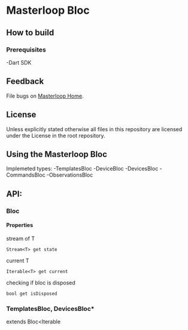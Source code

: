 # Masterloop Bloc

## How to build

### Prerequisites

-Dart SDK

## Feedback

File bugs on [Masterloop Home](https://github.com/orgs/Masterloop/projects/1).

## License

Unless explicitly stated otherwise all files in this repository are licensed under the License in the root repository.

## Using the Masterloop Bloc

Implemeted types:
-TemplatesBloc
-DeviceBloc
-DevicesBloc
-CommandsBloc
-ObservationsBloc

## API:

### Bloc

#### Properties

stream of T

```
Stream<T> get state
```

current T

```
Iterable<T> get current
```

checking if bloc is disposed

```
bool get isDisposed
```

### TemplatesBloc, DevicesBloc\*

extends Bloc<Iterable<Template>>

```
TemplatesBloc({
    //Called on templatesBloc.Refresh() and returns most updated list of templates
    Future<Iterable<Template>> onRefresh,
    //Comparator to use when sorting the templates
    Comparator<Template> comparator,
  })
```

#### Methods

refreshing

```
Future<void> refresh()
```

sorting

```
void sort(Comparator<Template> comparator)
```

filtering

```
  void filter(Test<Template> tester)
```

##### \*for Devices Bloc use type DevicesBloc and Device types

### DeviceBloc

extends Bloc<Device>

```
DeviceBloc({
    //MID of device
    String mid,
    //Called on deviceBloc.Refresh() and returns most updated device
    ValueGetter<Future<Device>> onRefresh,
    //Implementation of send command
    SendCommand onSendCommand,
  })
```

#### Methods

refreshing

```
Future<void> refresh()
```

sending commands

optional:
-arguments
-expiresIn, defaults to 5 minutes

```
Future<bool> sendCommand({
    int id,
    Iterable<Map<String, dynamic>> arguments,
    Duration expiresIn = const Duration(minutes: 5),
  })
```
